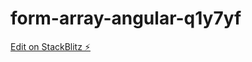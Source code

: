 # form-array-angular-q1y7yf

[Edit on StackBlitz ⚡️](https://stackblitz.com/edit/form-array-angular-q1y7yf)